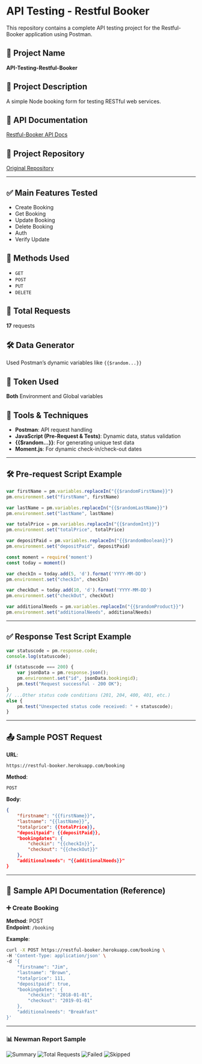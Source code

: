 # API Testing - Restful Booker

This repository contains a complete API testing project for the Restful-Booker application using Postman.

## 📘 Project Name

**API-Testing-Restful-Booker**

## 📄 Project Description

A simple Node booking form for testing RESTful web services.

## 🔗 API Documentation

[Restful-Booker API Docs](https://restful-booker.herokuapp.com/apidoc/index.html)

## 📁 Project Repository

[Original Repository](https://github.com/mwinteringham/restful-booker.git)

---

## ✅ Main Features Tested

- Create Booking
- Get Booking
- Update Booking
- Delete Booking
- Auth
- Verify Update

## 🧪 Methods Used

- `GET`
- `POST`
- `PUT`
- `DELETE`

## 🧾 Total Requests

**17** requests

## 🛠️ Data Generator

Used Postman’s dynamic variables like `{{$random...}}`

## 👤 Token Used

**Both** Environment and Global variables

## 🧪 Tools & Techniques

- **Postman**: API request handling
- **JavaScript (Pre-Request & Tests)**: Dynamic data, status validation
- **{{$random...}}**: For generating unique test data
- **Moment.js**: For dynamic check-in/check-out dates

---

## 🛠 Pre-request Script Example

```javascript
var firstName = pm.variables.replaceIn("{{$randomFirstName}}")
pm.environment.set("firstName", firstName)

var lastName = pm.variables.replaceIn("{{$randomLastName}}")
pm.environment.set("lastName", lastName)

var totalPrice = pm.variables.replaceIn("{{$randomInt}}")
pm.environment.set("totalPrice", totalPrice)

var depositPaid = pm.variables.replaceIn("{{$randomBoolean}}")
pm.environment.set("depositPaid", depositPaid)

const moment = require('moment')
const today = moment()

var checkIn = today.add(5, 'd').format('YYYY-MM-DD')
pm.environment.set("checkIn", checkIn)

var checkOut = today.add(10, 'd').format('YYYY-MM-DD')
pm.environment.set("checkOut", checkOut)

var additionalNeeds = pm.variables.replaceIn("{{$randomProduct}}")
pm.environment.set("additionalNeeds", additionalNeeds)
````

---

## ✅ Response Test Script Example

```javascript
var statuscode = pm.response.code;
console.log(statuscode);

if (statuscode === 200) {
    var jsonData = pm.response.json();
    pm.environment.set("id", jsonData.bookingid);
    pm.test("Request successful - 200 OK");
}
// ...Other status code conditions (201, 204, 400, 401, etc.)
else {
    pm.test("Unexpected status code received: " + statuscode);
}
```

---

## 📤 Sample POST Request

**URL**:

```
https://restful-booker.herokuapp.com/booking
```

**Method**:

```
POST
```

**Body**:

```json
{
    "firstname": "{{firstName}}",
    "lastname": "{{lastName}}",
    "totalprice": {{totalPrice}},
    "depositpaid": {{depositPaid}},
    "bookingdates": {
        "checkin": "{{checkIn}}",
        "checkout": "{{checkOut}}"
    },
    "additionalneeds": "{{additionalNeeds}}"
}
```

---

## 🧾 Sample API Documentation (Reference)

### ➕ Create Booking

**Method**: POST  
**Endpoint**: `/booking`

**Example**:

```bash
curl -X POST https://restful-booker.herokuapp.com/booking \
-H 'Content-Type: application/json' \
-d '{
    "firstname": "Jim",
    "lastname": "Brown",
    "totalprice": 111,
    "depositpaid": true,
    "bookingdates": {
        "checkin": "2018-01-01",
        "checkout": "2019-01-01"
    },
    "additionalneeds": "Breakfast"
}'
```

---
### 📊 Newman Report Sample


![Summary](https://drive.google.com/uc?export=view&id=1_EGc-QwXt5-2jiszfC7HyvE6tdJJffRv)
![Total Requests](https://drive.google.com/uc?export=view&id=12WOuGGar-hMDsLFSAQnSLl72iONxaZH3)
![Failed](https://drive.google.com/uc?export=view&id=1-7DbH5QJoMRhbhDAYxVm40J7Qm4ITRqg)
![Skipped](https://drive.google.com/uc?export=view&id=1Go7AYbHfUqSilBV-vT07RhOR5cR5rvEN)
